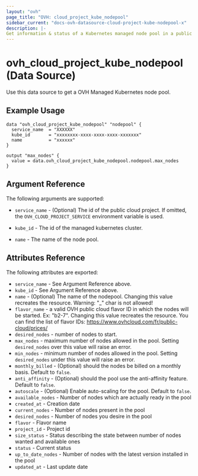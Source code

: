 ```yaml
---
layout: "ovh"
page_title: "OVH: cloud_project_kube_nodepool"
sidebar_current: "docs-ovh-datasource-cloud-project-kube-nodepool-x"
description: |-
Get information & status of a Kubernetes managed node pool in a public cloud project.
---
```


# ovh_cloud_project_kube_nodepool (Data Source)

Use this data source to get a OVH Managed Kubernetes node pool.

## Example Usage

```hcl
data "ovh_cloud_project_kube_nodepool" "nodepool" {
  service_name  = "XXXXXX"
  kube_id       = "xxxxxxxx-xxxx-xxxx-xxxx-xxxxxxx"
  name          = "xxxxxx"
}

output "max_nodes" {
  value = data.ovh_cloud_project_kube_nodepool.nodepool.max_nodes
}
```

## Argument Reference

The following arguments are supported:

* `service_name` - (Optional) The id of the public cloud project. If omitted,
  the `OVH_CLOUD_PROJECT_SERVICE` environment variable is used.

* `kube_id` - The id of the managed kubernetes cluster.

* `name` - The name of the node pool.

## Attributes Reference

The following attributes are exported:

* `service_name` - See Argument Reference above.
* `kube_id` - See Argument Reference above.
* `name` - (Optional) The name of the nodepool.
  Changing this value recreates the resource.
  Warning: "_" char is not allowed!
* `flavor_name` - a valid OVH public cloud flavor ID in which the nodes will be started.
  Ex: "b2-7". Changing this value recreates the resource.
  You can find the list of flavor IDs: https://www.ovhcloud.com/fr/public-cloud/prices/
* `desired_nodes` - number of nodes to start.
* `max_nodes` - maximum number of nodes allowed in the pool.
  Setting `desired_nodes` over this value will raise an error.
* `min_nodes` - minimum number of nodes allowed in the pool.
  Setting `desired_nodes` under this value will raise an error.
* `monthly_billed` - (Optional) should the nodes be billed on a monthly basis. Default to `false`.
* `anti_affinity` - (Optional) should the pool use the anti-affinity feature. Default to `false`.
* `autoscale` - (Optional) Enable auto-scaling for the pool. Default to `false`.
* `available_nodes` - Number of nodes which are actually ready in the pool
* `created_at` - Creation date
* `current_nodes` - Number of nodes present in the pool
* `desired_nodes` - Number of nodes you desire in the pool
* `flavor` - Flavor name
* `project_id` - Project id
* `size_status` - Status describing the state between number of nodes wanted and available ones
* `status` - Current status
* `up_to_date_nodes` - Number of nodes with the latest version installed in the pool
* `updated_at` - Last update date


